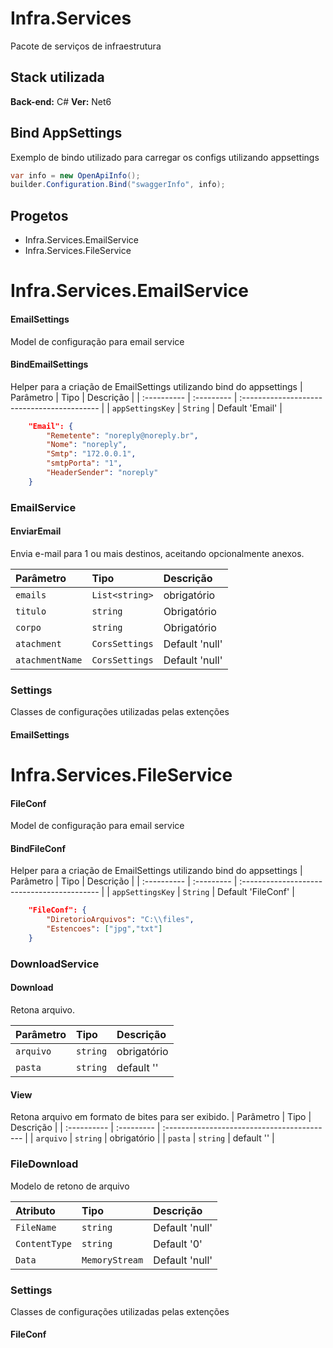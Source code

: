 
# Infra.Services

Pacote de serviços de infraestrutura


## Stack utilizada

**Back-end:** C#
**Ver:** Net6


## Bind AppSettings
Exemplo de bindo utilizado para carregar os configs utilizando appsettings

```C#
var info = new OpenApiInfo();
builder.Configuration.Bind("swaggerInfo", info);  
```
## Progetos

- Infra.Services.EmailService
- Infra.Services.FileService



# Infra.Services.EmailService
#### EmailSettings 
Model de configuração para email service
#### BindEmailSettings 
Helper para a criação de EmailSettings utilizando bind do appsettings
| Parâmetro   | Tipo       | Descrição                                   |
| :---------- | :--------- | :------------------------------------------ |
| `appSettingsKey`      | `String` | Default 'Email' |

```json
    "Email": {
        "Remetente": "noreply@noreply.br",
        "Nome": "noreply",    
        "Smtp": "172.0.0.1",
        "smtpPorta": "1",
        "HeaderSender": "noreply"
    }
```
### EmailService
#### EnviarEmail 
 Envia e-mail para 1 ou mais destinos, aceitando opcionalmente anexos.

| Parâmetro   | Tipo       | Descrição                                   |
| :---------- | :--------- | :------------------------------------------ |
| `emails`      | `List<string>` | obrigatório |
| `titulo`      | `string` | Obrigatório |
| `corpo`      | `string` | Obrigatório |
| `atachment`      | `CorsSettings` | Default 'null' |
| `atachmentName`      | `CorsSettings` | Default 'null' |


### Settings
Classes de configurações utilizadas pelas extenções 
#### EmailSettings
# Infra.Services.FileService
#### FileConf 
Model de configuração para email service
#### BindFileConf
Helper para a criação de EmailSettings utilizando bind do appsettings
| Parâmetro   | Tipo       | Descrição                                   |
| :---------- | :--------- | :------------------------------------------ |
| `appSettingsKey`      | `String` | Default 'FileConf' |

```json
    "FileConf": {
        "DiretorioArquivos": "C:\\files",
        "Estencoes": ["jpg","txt"]
    }
```
### DownloadService
#### Download 
 Retona arquivo.

| Parâmetro   | Tipo       | Descrição                                   |
| :---------- | :--------- | :------------------------------------------ |
| `arquivo`      | `string` | obrigatório |
| `pasta`      | `string` | default '' |


#### View
Retona arquivo em formato de bites para ser exibido.
| Parâmetro   | Tipo       | Descrição                                   |
| :---------- | :--------- | :------------------------------------------ |
| `arquivo`      | `string` | obrigatório |
| `pasta`      | `string` | default '' |

### FileDownload
Modelo de retono de arquivo

| Atributo   | Tipo       | Descrição                                   |
| :---------- | :--------- | :------------------------------------------ |
| `FileName`      | `string` | Default 'null' |
| `ContentType`      | `string` | Default '0' |
| `Data` | `MemoryStream` | Default 'null' |


### Settings
Classes de configurações utilizadas pelas extenções 
#### FileConf